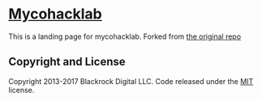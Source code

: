 # [Mycohacklab](https://mycohacklab.org)

This is a landing page for mycohacklab. Forked from [the original repo](https://github.com/BlackrockDigital/startbootstrap-creative)

## Copyright and License

Copyright 2013-2017 Blackrock Digital LLC. Code released under the [MIT](https://github.com/BlackrockDigital/startbootstrap-creative/blob/gh-pages/LICENSE) license.
